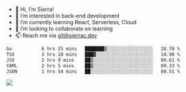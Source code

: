 - 👋 Hi, I’m Sierra!
- 👀 I’m interested in back-end development
- 🌱 I’m currently learning React, Serverless, Cloud
- 💞️ I’m looking to collaborate on learning
- 📫 Reach me via git@sierrac.dev

<!--START_SECTION:waka-->

```txt
Go           6 hrs 25 mins   ███████▒░░░░░░░░░░░░░░░░░   28.70 %
TSX          3 hrs 20 mins   ███▓░░░░░░░░░░░░░░░░░░░░░   14.90 %
JSX          2 hrs 9 mins    ██▒░░░░░░░░░░░░░░░░░░░░░░   09.61 %
YAML         2 hrs 5 mins    ██▒░░░░░░░░░░░░░░░░░░░░░░   09.33 %
JSON         1 hrs 54 mins   ██░░░░░░░░░░░░░░░░░░░░░░░   08.51 %
```

<!--END_SECTION:waka-->


![](https://hit.yhype.me/github/profile?user_id=7351311)
